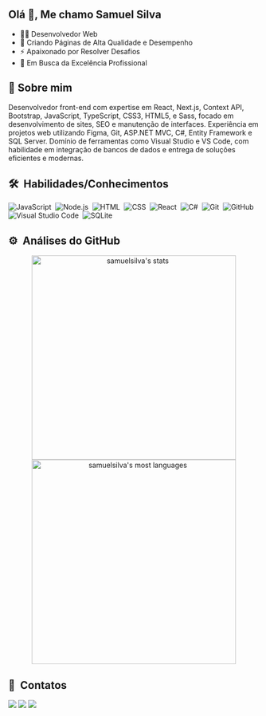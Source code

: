 ## Olá 👋, Me chamo Samuel Silva

<!--
**SamuelSilva-DEVL/SamuelSilva-DEVL** is a ✨ _special_ ✨ repository because its `README.md` (this file) appears on your GitHub profile.

Here are some ideas to get you started:

- 🔭 I’m currently working on ...
- 🌱 I’m currently learning ...
- 👯 I’m looking to collaborate on ...
- 🤔 I’m looking for help with ...
- 💬 Ask me about ...
- 📫 How to reach me: ...
- 😄 Pronouns: ...
- ⚡ Fun fact: ...
-->
- 👨‍💻 Desenvolvedor Web
- 🔭 Criando Páginas de Alta Qualidade e Desempenho
- ⚡ Apaixonado por Resolver Desafios
- 🌱 Em Busca da Excelência Profissional

## 💬 Sobre mim
<p align="start">
    Desenvolvedor front-end com expertise em React, Next.js, Context API, Bootstrap, JavaScript, TypeScript, CSS3, HTML5, e Sass, focado em desenvolvimento de sites, SEO e manutenção de interfaces. Experiência em projetos web utilizando Figma, Git, ASP.NET MVC, C#, Entity Framework e SQL Server. Domínio de ferramentas como Visual Studio e VS Code, com habilidade em integração de bancos de dados e entrega de soluções eficientes e modernas.
</p>

## 🛠 &nbsp;Habilidades/Conhecimentos

![JavaScript](https://img.shields.io/badge/-JavaScript-05122A?style=flat&logo=javascript)&nbsp;
![Node.js](https://img.shields.io/badge/-Node.js-05122A?style=flat&logo=node.js)&nbsp;
![HTML](https://img.shields.io/badge/-HTML-05122A?style=flat&logo=HTML5)&nbsp;
![CSS](https://img.shields.io/badge/-CSS-05122A?style=flat&logo=CSS3&logoColor=1572B6)&nbsp;
![React](https://img.shields.io/badge/-React-05122A?style=flat&logo=react)&nbsp;
![C#](https://img.shields.io/badge/-CSharp-05122A?style=flat&logo=Csharp)&nbsp;
![Git](https://img.shields.io/badge/-Git-05122A?style=flat&logo=git)&nbsp;
![GitHub](https://img.shields.io/badge/-GitHub-05122A?style=flat&logo=github)&nbsp;
![Visual Studio Code](https://img.shields.io/badge/-Visual%20Studio%20Code-05122A?style=flat&logo=visual-studio-code&logoColor=007ACC)&nbsp;
![SQLite](https://img.shields.io/badge/-SQLite-05122A?style=flat&logo=sqlite)&nbsp;

## ⚙️ &nbsp;Análises do GitHub

<p align="center">
<img width="410em" src="https://github-readme-stats.vercel.app/api?username=SamuelSilva-DEVL&show_icons=true&theme=vision-friendly-dark" alt="samuelsilva's stats"/>
<img width="410em" src="https://github-readme-stats.vercel.app/api/top-langs/?username=SamuelSilva-DEVL&layout=compact&theme=vision-friendly-dark" alt="samuelsilva's most languages"/>
</p>

## 📌 &nbsp;Contatos
 
 <a href="https://instagram.com/samuel_silva79" target="_blank"><img src="https://img.shields.io/badge/-Instagram-%23E4405F?style=for-the-badge&logo=instagram&logoColor=white" target="_blank"></a>
 <a href = "mailto:samuelmec1@gmail.com"><img src="https://img.shields.io/badge/-Gmail-%23333?style=for-the-badge&logo=gmail&logoColor=white" target="_blank"></a>
  <a href="https://www.linkedin.com/in/samuel-silva-dos-santos-9449ab211/" target="_blank"><img src="https://img.shields.io/badge/-LinkedIn-%230077B5?style=for-the-badge&logo=linkedin&logoColor=white" target="_blank"></a> 
